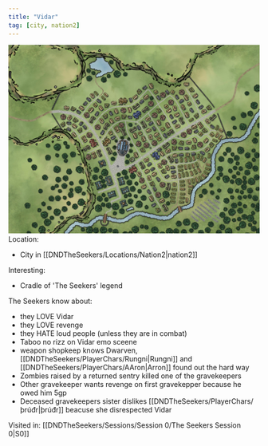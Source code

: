 ```yaml
---
title: "Vidar"
tag: [city, nation2]
---
```

![ ](/DNDTheSeekers/images/VidarMapa.jpeg)
Location:
- City in [[DNDTheSeekers/Locations/Nation2|nation2]]

Interesting:
- Cradle of 'The Seekers' legend

The Seekers know about: 
- they LOVE Vidar
- they LOVE revenge
- they HATE loud people (unless they are in combat)
- Taboo no rizz on Vidar emo sceene
- weapon shopkeep knows Dwarven, [[DNDTheSeekers/PlayerChars/Rungni|Rungni]] and [[DNDTheSeekers/PlayerChars/AAron|Arron]] found out the hard way
- Zombies raised by a returned sentry killed one of the gravekeepers
- Other gravekeeper wants revenge on first gravekepper because he owed him 5gp 
- Deceased gravekeepers sister dislikes [[DNDTheSeekers/PlayerChars/þrúđr|þrúđr]] beacuse she disrespected Vidar 

Visited in: 
[[DNDTheSeekers/Sessions/Session 0/The Seekers Session 0|S0]]